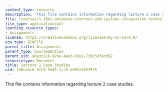 ```yaml
---
content_type: resource
description: 'This file contains information regarding lecture 2 case studies. '
file: /courses/1-264j-database-internet-and-systems-integration-technologies-fall-2013/fd0ca3c69fc55d451cc8b907a3253535_MIT1_264JF13_L2_case.pdf
file_type: application/pdf
learning_resource_types:
- Assignments
license: https://creativecommons.org/licenses/by-nc-sa/4.0/
ocw_type: OCWFile
parent_title: Assignments
parent_type: CourseSection
parent_uid: a0a3c216-926e-4ae3-63e2-730c50fecd92
resourcetype: Document
title: Lecture 2 Case Studies
uid: fd0ca3c6-9fc5-5d45-1cc8-b907a3253535
---
```

This file contains information regarding lecture 2 case studies. 